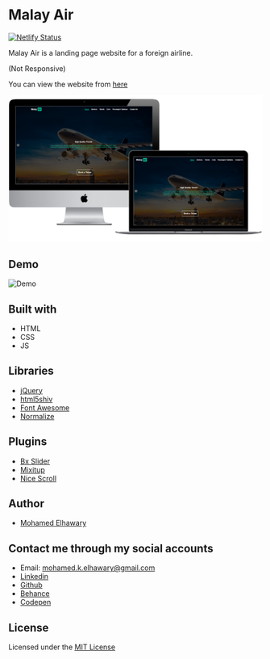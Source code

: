 # Malay Air

[![Netlify Status](https://api.netlify.com/api/v1/badges/186c8e26-3f19-4411-9f8d-45f1422c2165/deploy-status)](https://app.netlify.com/sites/malayair/deploys)  

Malay Air is a landing page website for a foreign airline.

(Not Responsive)  

You can view the website from [here](https://malayair.netlify.app/)

![Screenshot](mockup.png)  

## Demo
 
![Demo](https://user-images.githubusercontent.com/69651552/95020532-14322f80-066c-11eb-946f-4844119342e8.gif)


## Built with

* HTML
* CSS
* JS  

## Libraries  

* [jQuery](https://jquery.com/)
* [html5shiv](https://github.com/aFarkas/html5shiv)
* [Font Awesome](https://fontawesome.com/)  
* [Normalize](https://necolas.github.io/normalize.css/)
  
## Plugins 

* [Bx Slider](https://bxslider.com/)
* [Mixitup](https://www.kunkalabs.com/mixitup/)
* [Nice Scroll](https://nicescroll.areaaperta.com/)   

## Author

* [Mohamed Elhawary](https://www.linkedin.com/in/mohamed-elhawary14/)

## Contact me through my social accounts

* Email: mohamed.k.elhawary@gmail.com
* [Linkedin](https://www.linkedin.com/in/mohamed-elhawary14/)
* [Github](https://github.com/Mohamed-Elhawary)  
* [Behance](https://www.behance.net/mohamed-elhawary14)
* [Codepen](https://codepen.io/Mohamed-ElHawary) 

## License

Licensed under the [MIT License](LICENSE)


